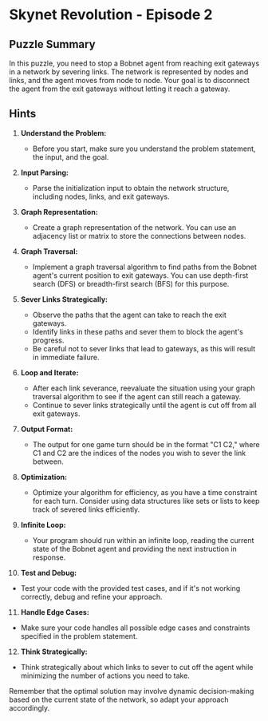 # Skynet Revolution - Episode 2

## Puzzle Summary

In this puzzle, you need to stop a Bobnet agent from reaching exit gateways in a network by severing links. The network is represented by nodes and links, and the agent moves from node to node. Your goal is to disconnect the agent from the exit gateways without letting it reach a gateway.

## Hints

1. **Understand the Problem:**
   - Before you start, make sure you understand the problem statement, the input, and the goal.

2. **Input Parsing:**
   - Parse the initialization input to obtain the network structure, including nodes, links, and exit gateways.
   
3. **Graph Representation:**
   - Create a graph representation of the network. You can use an adjacency list or matrix to store the connections between nodes.

4. **Graph Traversal:**
   - Implement a graph traversal algorithm to find paths from the Bobnet agent's current position to exit gateways. You can use depth-first search (DFS) or breadth-first search (BFS) for this purpose.

5. **Sever Links Strategically:**
   - Observe the paths that the agent can take to reach the exit gateways.
   - Identify links in these paths and sever them to block the agent's progress.
   - Be careful not to sever links that lead to gateways, as this will result in immediate failure.

6. **Loop and Iterate:**
   - After each link severance, reevaluate the situation using your graph traversal algorithm to see if the agent can still reach a gateway.
   - Continue to sever links strategically until the agent is cut off from all exit gateways.

7. **Output Format:**
   - The output for one game turn should be in the format "C1 C2," where C1 and C2 are the indices of the nodes you wish to sever the link between.

8. **Optimization:**
   - Optimize your algorithm for efficiency, as you have a time constraint for each turn. Consider using data structures like sets or lists to keep track of severed links efficiently.

9. **Infinite Loop:**
   - Your program should run within an infinite loop, reading the current state of the Bobnet agent and providing the next instruction in response.

10. **Test and Debug:**
   - Test your code with the provided test cases, and if it's not working correctly, debug and refine your approach.

11. **Handle Edge Cases:**
   - Make sure your code handles all possible edge cases and constraints specified in the problem statement.

12. **Think Strategically:**
   - Think strategically about which links to sever to cut off the agent while minimizing the number of actions you need to take.

Remember that the optimal solution may involve dynamic decision-making based on the current state of the network, so adapt your approach accordingly.
